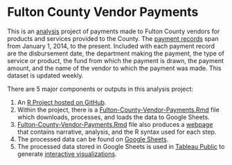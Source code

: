 # Fulton County Vendor Payments

This is an [analysis](https://drevanzyl.github.io/Fulton-County-Vendor-Payments/index.html) project of payments made to Fulton County vendors for products and services provided to the County. The [payment records](https://data.fultoncountyga.gov/Tax-Finance/Vendor-Payments/mxhc-krcg) span from January 1, 2014, to the present. Included with each payment record are the disbursement date, the department making the payment, the type of service or product, the fund from which the payment is drawn, the payment amount, and the name of the vendor to which the payment was made. This dataset is updated weekly.


There are 5 major components or outputs in this analysis project: 

1. An [R Project hosted on GitHub](https://github.com/drevanzyl/Fulton-County-Vendor-Payments). 
2. Within the project, there is a [Fulton-County-Vendor-Payments.Rmd](https://github.com/drevanzyl/Fulton-County-Vendor-Payments/blob/main/Fulton-County-Vendor-Payments.Rmd) file which downloads, processes, and loads the data to Google Sheets.  
3. [Fulton-County-Vendor-Payments.Rmd](https://github.com/drevanzyl/Fulton-County-Vendor-Payments/blob/main/Fulton-County-Vendor-Payments.Rmd) file also produces a [webpage](https://drevanzyl.github.io/Fulton-County-Vendor-Payments/index.html) that contains narrative, analysis, and the R syntax used for each step. 
4. The processed data can be found on [Google Sheets](https://docs.google.com/spreadsheets/d/1yVUKyYIfw6-2f6HfHImNtVORrBTnuIuCpZRDrNCYaI8/edit#gid=1167279414).
5. The processed data stored in Google Sheets is used in [Tableau Public](https://public.tableau.com/s/) to generate [interactive visualizations](https://public.tableau.com/app/profile/andr.van.zyl/viz/Atlanta_16292337333820/About). 
